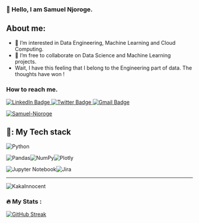 ### 👋 Hello, I am Samuel Njoroge.
## About me:
- 👀 I’m interested in Data Engineering, Machine Learning  and Cloud Computing.
- 💞️ I’m free  to collaborate on Data Science and Machine Learning projects.
- Wait, I have this feeling that I belong to the Engineering part of data. The thoughts have won !


### How to reach me.
<div id="badges">
    <a href="https://www.linkedin.com/in/samuel-njoroge-537a48238">
      <img src="https://img.shields.io/badge/LinkedIn-blue?style=for-the-badge&logo=linkedin&logoColor=white" alt="LinkedIn Badge"/>
    </a>
    <a href="https://twitter.com/njoroge_samuel_?t=j4byrvrkfzUxfVEIO23wOQ&s=09">
      <img src="https://img.shields.io/badge/Twitter-blue?style=for-the-badge&logo=twitter&logoColor=white" alt="Twitter Badge"/>
    </a>
    <a href="njorogekiragu8@gmail.com">
      <img src="https://img.shields.io/badge/Gmail-D14836?style=for-the-badge&logo=gmail&logoColor=whit" alt="Gmail Badge"/><p align="left"> <img src="https://komarev.com/ghpvc/?username=Samuel-Njoroge&label=Profile%20views&color=0e75b6&style=flat" alt="Samuel-Njoroge" /> </p>
    </a>
  </div>
  

 ## 🧰: My Tech stack
![Python](https://img.shields.io/badge/python-3670A0?style=for-the-badge&logo=python&logoColor=ffdd54)

![Pandas](https://img.shields.io/badge/pandas-%23150458.svg?style=for-the-badge&logo=pandas&logoColor=white)![NumPy](https://img.shields.io/badge/numpy-%23013243.svg?style=for-the-badge&logo=numpy&logoColor=white)![Plotly](https://img.shields.io/badge/Plotly-%233F4F75.svg?style=for-the-badge&logo=plotly&logoColor=white)

![Jupyter Notebook](https://img.shields.io/badge/jupyter-%23FA0F00.svg?style=for-the-badge&logo=jupyter&logoColor=white)![Jira](https://img.shields.io/badge/jira-%230A0FFF.svg?style=for-the-badge&logo=jira&logoColor=white)





---


<p><img align="center" src="https://github-readme-stats.vercel.app/api/top-langs?username=Samuel-Njoroge&show_icons=true&locale=en&layout=compact&theme=dark&background=000000" alt="KakaInnocent" /></p>

### :fire: My Stats :
[![GitHub Streak](http://github-readme-streak-stats.herokuapp.com?user=Samuel-Njoroge&theme=dark&background=000000)](https://git.io/streak-stats)
